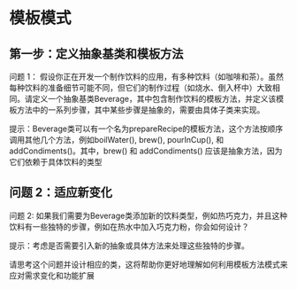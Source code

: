 # 模板模式

## 第一步：定义抽象基类和模板方法

问题 1： 假设你正在开发一个制作饮料的应用，有多种饮料（如咖啡和茶）。虽然每种饮料的准备细节可能不同，但它们的制作过程（如烧水、倒入杯中）大致相同。请定义一个抽象基类Beverage，其中包含制作饮料的模板方法，并定义该模板方法中的一系列步骤，其中某些步骤是抽象的，需要由具体子类来实现。

提示：Beverage类可以有一个名为prepareRecipe的模板方法，这个方法按顺序调用其他几个方法，例如boilWater(), brew(), pourInCup(), 和addCondiments()。其中，brew() 和 addCondiments() 应该是抽象方法，因为它们依赖于具体饮料的类型

## 问题 2：适应新变化

问题 2: 如果我们需要为Beverage类添加新的饮料类型，例如热巧克力，并且这种饮料有一些独特的步骤，例如在热水中加入巧克力粉，你会如何设计？

提示：考虑是否需要引入新的抽象或具体方法来处理这些独特的步骤。

请思考这个问题并设计相应的类，这将帮助你更好地理解如何利用模板方法模式来应对需求变化和功能扩展
